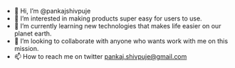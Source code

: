 - 👋 Hi, I’m @pankajshivpuje
- 👀 I’m interested in making products super easy for users to use.
- 🌱 I’m currently learning new technologies that makes life easier on our planet earth.
- 💞️ I’m looking to collaborate with anyone who wants work with me on this mission.
- 📫 How to reach me on twitter pankaj.shivpuje@gmail.com

<!---
pankajshivpuje/pankajshivpuje is a ✨ special ✨ repository because its `README.md` (this file) appears on your GitHub profile.
You can click the Preview link to take a look at your changes.
--->
